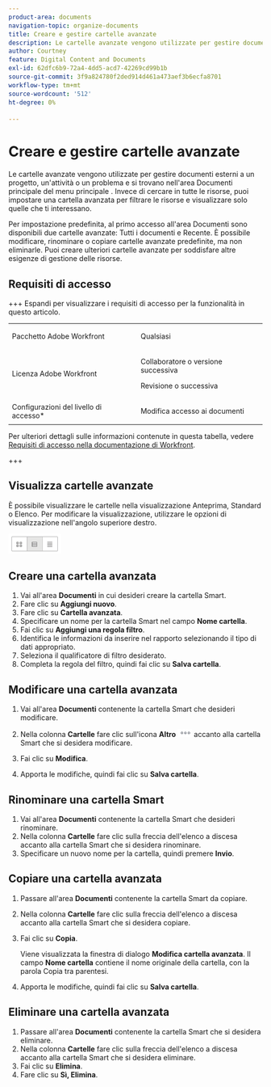 ```yaml
---
product-area: documents
navigation-topic: organize-documents
title: Creare e gestire cartelle avanzate
description: Le cartelle avanzate vengono utilizzate per gestire documenti esterni a un progetto, un'attività o un problema e si trovano nell'area Documenti principale del menu principale . Invece di cercare in tutte le risorse, puoi impostare una cartella avanzata per filtrare le risorse e visualizzare solo quelle che ti interessano.
author: Courtney
feature: Digital Content and Documents
exl-id: 62dfc6b9-72a4-4dd5-acd7-42269cd99b1b
source-git-commit: 3f9a824780f2ded914d461a473aef3b6ecfa8701
workflow-type: tm+mt
source-wordcount: '512'
ht-degree: 0%

---
```


# Creare e gestire cartelle avanzate

Le cartelle avanzate vengono utilizzate per gestire documenti esterni a un progetto, un&#39;attività o un problema e si trovano nell&#39;area Documenti principale del menu principale . Invece di cercare in tutte le risorse, puoi impostare una cartella avanzata per filtrare le risorse e visualizzare solo quelle che ti interessano.

Per impostazione predefinita, al primo accesso all&#39;area Documenti sono disponibili due cartelle avanzate: Tutti i documenti e Recente. È possibile modificare, rinominare o copiare cartelle avanzate predefinite, ma non eliminarle. Puoi creare ulteriori cartelle avanzate per soddisfare altre esigenze di gestione delle risorse.

## Requisiti di accesso

+++ Espandi per visualizzare i requisiti di accesso per la funzionalità in questo articolo.

<table style="table-layout:auto"> 
 <col> 
 <col> 
 <tbody> 
  <tr> 
   <td role="rowheader">Pacchetto Adobe Workfront</td> 
   <td> <p>Qualsiasi</p> </td> 
  </tr> 
  <tr> 
   <td role="rowheader">Licenza Adobe Workfront</td> 
   <td> 
   <p>Collaboratore o versione successiva</p>
   <p>Revisione o successiva</p> </td> 
  </tr> 
  <tr> 
   <td role="rowheader">Configurazioni del livello di accesso*</td> 
   <td> <p>Modifica accesso ai documenti</p> </td> 
  </tr> 
 </tbody> 
</table>

Per ulteriori dettagli sulle informazioni contenute in questa tabella, vedere [Requisiti di accesso nella documentazione di Workfront](/help/quicksilver/administration-and-setup/add-users/access-levels-and-object-permissions/access-level-requirements-in-documentation.md).

+++

## Visualizza cartelle avanzate 

È possibile visualizzare le cartelle nella visualizzazione Anteprima, Standard o Elenco. Per modificare la visualizzazione, utilizzare le opzioni di visualizzazione nell&#39;angolo superiore destro.

![Modifica cartella avanzata](assets/screenshot-2016-07-07-12.46.54.png)

## Creare una cartella avanzata 

1. Vai all&#39;area **Documenti** in cui desideri creare la cartella Smart.
1. Fare clic su **Aggiungi nuovo**.
1. Fare clic su **Cartella avanzata**.
1. Specificare un nome per la cartella Smart nel campo **Nome cartella**.
1. Fai clic su **Aggiungi una regola filtro**.
1. Identifica le informazioni da inserire nel rapporto selezionando il tipo di dati appropriato.
1. Seleziona il qualificatore di filtro desiderato. 
1. Completa la regola del filtro, quindi fai clic su **Salva cartella**.

## Modificare una cartella avanzata 

1. Vai all&#39;area **Documenti** contenente la cartella Smart che desideri modificare.
1. Nella colonna **Cartelle** fare clic sull&#39;icona **Altro** ![Altro menu](assets/more-icon.png) accanto alla cartella Smart che si desidera modificare.
1. Fai clic su **Modifica**.

1. Apporta le modifiche, quindi fai clic su **Salva cartella**.

## Rinominare una cartella Smart 

1. Vai all&#39;area **Documenti** contenente la cartella Smart che desideri rinominare.
1. Nella colonna **Cartelle** fare clic sulla freccia dell&#39;elenco a discesa accanto alla cartella Smart che si desidera rinominare.
1. Specificare un nuovo nome per la cartella, quindi premere **Invio**.

## Copiare una cartella avanzata

1. Passare all&#39;area **Documenti** contenente la cartella Smart da copiare.
1. Nella colonna **Cartelle** fare clic sulla freccia dell&#39;elenco a discesa accanto alla cartella Smart che si desidera copiare.
1. Fai clic su **Copia**.

   Viene visualizzata la finestra di dialogo **Modifica cartella avanzata**. Il campo **Nome cartella** contiene il nome originale della cartella, con la parola Copia tra parentesi.

1. Apporta le modifiche, quindi fai clic su **Salva cartella**.

## Eliminare una cartella avanzata

1. Passare all&#39;area **Documenti** contenente la cartella Smart che si desidera eliminare.
1. Nella colonna **Cartelle** fare clic sulla freccia dell&#39;elenco a discesa accanto alla cartella Smart che si desidera eliminare.
1. Fai clic su **Elimina**.
1. Fare clic su **Sì, Elimina**.
